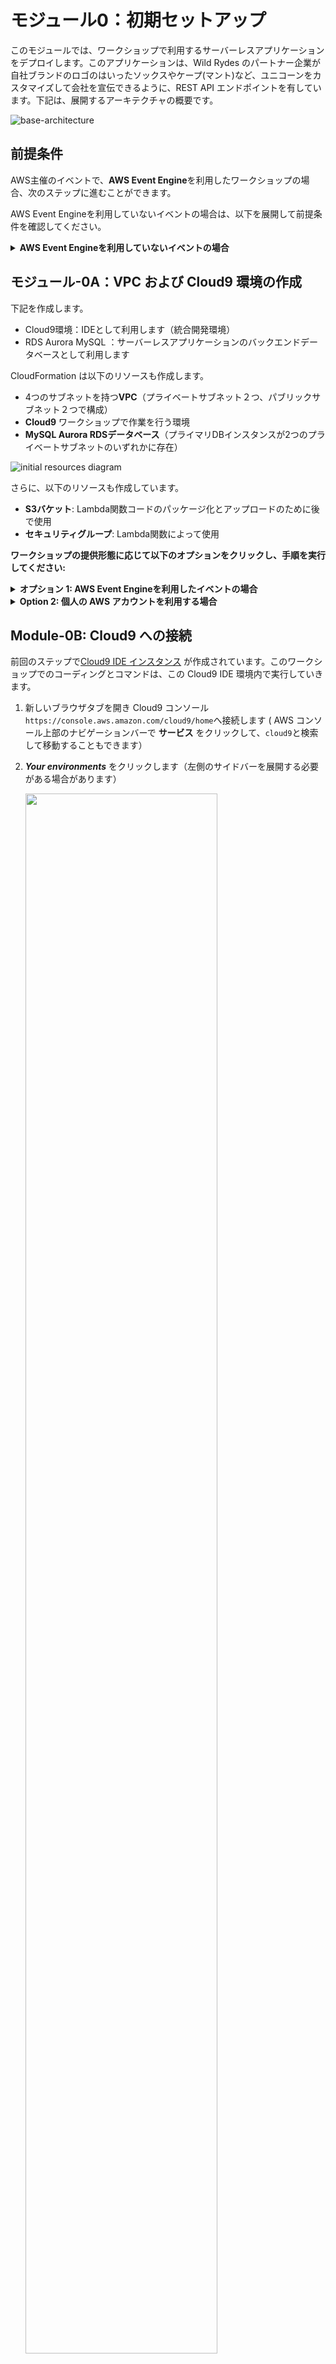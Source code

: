 # モジュール0：初期セットアップ

このモジュールでは、ワークショップで利用するサーバーレスアプリケーションをデプロイします。このアプリケーションは、Wild Rydes のパートナー企業が自社ブランドのロゴのはいったソックスやケープ(マント)など、ユニコーンをカスタマイズして会社を宣伝できるように、REST API エンドポイントを有しています。下記は、展開するアーキテクチャの概要です。 

![base-architecture](images/00-base-architecture.png)


## 前提条件

AWS主催のイベントで、**AWS Event Engine**を利用したワークショップの場合、次のステップに進むことができます。

AWS Event Engineを利用していないイベントの場合は、以下を展開して前提条件を確認してください。 

<details>
<summary><strong> AWS Event Engineを利用していないイベントの場合 </strong></summary><p>


### AWS アカウント
このワークショップでは、Cloud9、Cognito、API Gateway、Lambda、RDS、WAF、Secrets Manager、IAM ポリシー、IAMロールを利用します。このAWSリソースを作成、管理するためAWSアカウントとアクセス権が必要です。

このワークショップの手順は、一度に1人の参加者のみが特定のAWSアカウントを使用していることを前提としています。別の参加者とアカウントを共有しようとすると、特定のリソースで名前の競合が発生する場合があります。個別のリージョンを使用することでこの問題を回避できますが、この作業を行うための手順は記載されていません。 

本番用のAWS環境、アカウントを使用しないでください。代わりに、必要なサービスへの**フルアクセス**できる権限をもった**検証アカウント**を使用することをお勧めします。 


### リージョンの選択
このワークショップは全体を通して１つのリージョンを使用します。このワークショップは、北米の2つのリージョンとヨーロッパの1つのリージョンをサポートしています。以下の起動スタックリンクから1つのリージョンを選択し、以後そのリージョンを使用し続けてください。

</details>

## モジュール-0A：VPC および Cloud9 環境の作成

下記を作成します。

* Cloud9環境：IDEとして利用します（統合開発環境）
* RDS Aurora MySQL ：サーバーレスアプリケーションのバックエンドデータベースとして利用します

CloudFormation は以下のリソースも作成します。 

* 4つのサブネットを持つ**VPC**（プライベートサブネット２つ、パブリックサブネット２つで構成）
* **Cloud9** ワークショップで作業を行う環境
* **MySQL Aurora RDSデータベース**（プライマリDBインスタンスが2つのプライベートサブネットのいずれかに存在）

![initial resources diagram](images/0C-diagram-with-aurora.png)


さらに、以下のリソースも作成しています。

* **S3バケット**: Lambda関数コードのパッケージ化とアップロードのために後で使用
* **セキュリティグループ**: Lambda関数によって使用



**ワークショップの提供形態に応じて以下のオプションをクリックし、手順を実行してください:**

<details>
<summary><strong> オプション 1: AWS Event Engineを利用したイベントの場合 </strong></summary><p>
If you are using AWS Event Engine, an AWS CloudFormation stack should be automatically created for you.

1. [https://dashboard.eventengine.run](https://dashboard.eventengine.run)に移動します。

1. 次の画面で、イベント主催者から受け取ったハッシュコードを入力し、**Proceed** をクリックします。

   ![event-engine-login](images/00-event-engine-login.png)

1. **AWS Console** をクリックします。

   ![](images/00-event-engine-console-login.png)

1. **Open AWS Console** をクリックします。または、**Copy Login Link** をクリックし **Chrome** か **Firefox**でこのリンクを開いてください。
   
    ![](images/00-event-engine-console-login-2.png)
    
1. CloudFormation のコンソールへ移動します。**サービス** をクリックし `CloudFormation` を入力しクリックしてください。

1. ２つのスタックが作成されていることを確認します。
   * **メインスタック**：`mod-3269ecbd5edf43ac` のような名前です。主なリソースが含まれます。
   * ネストスタック：`aws-cloud9-Secure-Serverless-Cloud9-<alphanumeric-letters>`のような名前です。作業用の Cloud9 環境が含まれます。
   
1. **メインスタック** (`mod-`から始まるスタック)を選択し、**Outputs** タブをクリックします。このページをワークショップ中開いておいて、参照できるようにしておいてください。

    ![](images/00-ee-cloudformation.png)
    

</details>

<details>
<summary><strong> Option 2: 個人の AWS アカウントを利用する場合</strong></summary><p>
個人の AWS アカウントを利用する場合、CloudFormation テンプレートを利用しセットアップを行います。

1. いずれかのリージョンを選択して、下記の **Launch Stack** ボタンをクリックしてください。Aurora や Cloud9 などのサービスを作成します。

	&#128161; **リンクをクリックするときは、⌘（mac）またはCtrl（Windows）を押したままにして、新しいタブで開くようにします** &#128161;

	リージョン| リージョンコード | リンク 
	------|------|-------
	EU (アイルランド) | <span style="font-family:'Courier';">eu-west-1</span> | [![Launch setup resource in eu-west-1](images/cfn-launch-stack.png)](https://console.aws.amazon.com/cloudformation/home?region=eu-west-1#/stacks/new?stackName=Secure-Serverless&templateURL=https://s3.amazonaws.com/wildrydes-us-east-1/Security/init-template.yml)
	US West (オレゴン) | <span style="font-family:'Courier';">us-west-2</span> | [![Launch setup resource in us-west-2](images/cfn-launch-stack.png)](https://console.aws.amazon.com/cloudformation/home?region=us-west-2#/stacks/new?stackName=Secure-Serverless&templateURL=https://s3.amazonaws.com/wildrydes-us-east-1/Security/init-template.yml)
	US East (バージニア北部) | <span style="font-family:'Courier';">us-east-1</span> | [![Launch setup resource in us-east-1](images/cfn-launch-stack.png)](https://console.aws.amazon.com/cloudformation/home?region=us-east-1#/stacks/new?stackName=Secure-Serverless&templateURL=https://s3.amazonaws.com/wildrydes-us-east-1/Security/init-template.yml)

1. **次へ**をクリックします 

1. **ステップ2：スタックの詳細を指定** ページで下記を入力してクリックします。
	
	* スタックの名前  ***`Secure-Serverless`***
	* データベースのパスワード  ***`Corp123!`***
	
	> 注：別のパスワードも指定できます。ただし、パスワードは８文字以上である必要があります。また、後のmodule-0Dで `src/app/dbUtils.js`ファイルに記載されたパスワードを変更する必要があります。 
	
1.  **ステップ3：スタックオプションの 設定** ページで、そのまま **次へ** をクリックします。

1. 構成を確認し、**スタックの作成** をクリックします。 

1. CloudFormation スタックの作成が完了するのを待っている間に、ラップトップに **PostMan** がインストールされているか確認してください。そうでない場合は、[https](https://www.getpostman.com/):[//www.getpostman.com](https://www.getpostman.com/)からダウンロードしてインストールします。後で使用します。 

1. スタックの作成には数分かかります。画面左上の[ **スタック** ]を選択して、スタック一覧ページに移動し、スタックが *CREATE_COMPLETE* のステータスが表示されるまで待ちます。更新アイコンを定期的にクリックして、進捗状況を確認してください。 

	> 注：CloudFormation はネストされたスタックをデプロイして、Cloud9 リソースを起動します。「aws-cloud9-Secure-Serverless-」というプレフィックスが付いたテンプレートは無視しても問題ありません。 

1. CloudFormation の作成が完了したら、**Secure-Serverless** スタックの **出力** タブに移動し、**AuroraEndpoint** をテキストエディターにコピーします。次のステップで Aurora データベースに接続するために利用します。（このページをワークショップ中開いておいて、参照できるようにしておいてください）

	![cloudformation output](images/0a-cloudformation-output-with-aurora-endpoint.png)

</details>


## Module-0B: Cloud9 への接続

前回のステップで[Cloud9 IDE インスタンス](https://aws.amazon.com/cloud9/) が作成されています。このワークショップでのコーディングとコマンドは、この Cloud9 IDE 環境内で実行していきます。

1. 新しいブラウザタブを開き Cloud9 コンソール `https://console.aws.amazon.com/cloud9/home`へ接続します ( AWS コンソール上部のナビゲーションバーで **サービス** をクリックして、`cloud9`と検索して移動することもできます） 

1. ***Your environments*** をクリックします（左側のサイドバーを展開する必要がある場合があります） 

	<img src="images/0B-cloud9-environments.png" width="80%" />

1. *Secure-Serverless-Cloud9* 環境の ***Open IDE***  をクリックします

	![Cloud9 Open IDE](images/0C-open-ide.png)
	
	Cloud9 を開けない場合は、以下を使用していることを確認してください。 
	* Cloud9 環境が表示されない場合：展開したリージョンを表示しているか
	* **Chrome** または **Firefox** のブラウザ
	* サードパーティの Cookie が有効になっていることを確認　[**シューティングガイド**](https://docs.aws.amazon.com/cloud9/latest/user-guide/troubleshooting.html#troubleshooting-env-loading)
	
1. 次のように、統合開発環境（IDE）環境が表示されます。AWS Cloud9 は、ブラウザのみでコードを記述、実行、デバッグできるクラウドベースの IDE です。また、ターミナルウィンドウでシェルコマンドも実行できます。 

	![](images/0B-cloud9-start.png)

	 

1. このワークショップのコンテンツを取得します。Cloud9 ターミナルウィンドウ（画面下部）で、次のコマンドを実行して、このリポジトリのクローンを作成します。

	`git clone https://github.com/aws-samples/aws-serverless-security-workshop.git`

    ※ターミナルウィンドウの画面を広くすると、より効率的に作業ができます。
   
   ![](images/0B-clone-repo.png)

	:bulb:**Tip:**  このワークショップを通して、 AWS Cloud9 IDE を開いたままにしてください。多くの作業で使用します。

1.  Cloud9 で新しいファイルを作成します。

    ![](images/0B-create-scratch.png)

1.  別に開いてある CloudFormation コンソールの画面から、**出力**の下に表示されたリソースID をコピーアンドペーストします。  `scratch.txt` として保存してください。

    ![](images/0B-copy-past-scratch.png)
    

## Module-0C: データベースの準備

いくつかのテーブルを作成し、Aurora データベースに初期値を追加していきます。Aurora データベースはModule-0A でプライベートサブネットで起動されているため、データベースはインターネットから直接接続できないようになっています。

Cloud9 インスタンスとAuroraデータベースは同じ VPC にあるため、Cloud9 インスタンスからデータベースを管理できます（データベースのセキュリティグループは、接続を許可するように構成されています）。 

データベースの準備：

1. Cloud9 のターミナルウィンドウで、リポジトリのフォルダーに移動します 。

 	```
 	cd aws-serverless-security-workshop/
 	```

    ![](images/0C-cloud9-cd.png)

1. 次のコマンドを使用してクラスターに接続します。**エンドポイントの情報をコピーしたものに置き換えます**。

	`mysql -h <YOUR-AURORA-SERVERLESS-ENDPOINT> -u admin -p`

	パスワードを求められるので *`Corp123!`* （もしくは個別に指定したもの）を入力します

1. mysql コマンドプロンプトで (`mysql> `)、次のコマンドを入力します。 

	`source src/init/db/queries.sql`
	
	次のような出力が表示されるはずです。 
	
	``` bash
	mysql> source src/init/db/queries.sql
	Query OK, 1 row affected (0.01 sec)
	
	Database changed
	Query OK, 0 rows affected (0.02 sec)
	
	Query OK, 0 rows affected (0.02 sec)
	
	Query OK, 0 rows affected (0.02 sec)
	
	Query OK, 0 rows affected (0.02 sec)
	
	Query OK, 0 rows affected (0.02 sec)
	
	Query OK, 0 rows affected (0.03 sec)
	
	Query OK, 1 row affected, 1 warning (0.00 sec)
	
	Query OK, 2 rows affected (0.01 sec)
	Records: 2  Duplicates: 0  Warnings: 0
	
	Query OK, 8 rows affected (0.01 sec)
	Records: 8  Duplicates: 0  Warnings: 0
	
	Query OK, 7 rows affected (0.00 sec)
	Records: 7  Duplicates: 0  Warnings: 0
	
	Query OK, 4 rows affected (0.00 sec)
	Records: 4  Duplicates: 0  Warnings: 0
		
	mysql> 
	```

1. 次の SQL クエリを実行して、テーブルの内容を調べます。
	
	```sql 
	SHOW tables;
	```

	 テーブルの内容が表示されます 。

	```sql 
	mysql> SHOW tables;
	+---------------------------------+
	| Tables_in_unicorn_customization |
	+---------------------------------+
	| Capes                           |
	| Companies                       |
	| Custom_Unicorns                 |
	| Glasses                         |
	| Horns                           |
	| Socks                           |
	+---------------------------------+
	6 rows in set (0.00 sec)
	```

	  次の SQL クエリを実行して、Capes テーブルの内容を調べます。
	
	```sql 
	SELECT * FROM Capes;
	```

	  テーブルの内容が表示されます 。
	
	```sql
	mysql> SELECT * FROM Capes;
	+----+--------------------+-------+
	| ID | NAME               | PRICE |
	+----+--------------------+-------+
	|  1 | White              |  0.00 |
	|  2 | Rainbow            |  2.00 |
	|  3 | Branded on White   |  3.00 |
	|  4 | Branded on Rainbow |  4.00 |
	+----+--------------------+-------+
	4 rows in set (0.00 sec)
	```

1. 内容の確認が終わったら、 `exit` コマンドを使用して mysql 接続を切断します。

## Module-0D: サーバーレスアプリケーションのコード確認

Lambda 関数のコードは `aws-serverless-security-workshop/src/app`にあります。このフォルダーに移動し、まず次のコマンドでノードの依存関係をインストールしてきます。 
	
```sh
$ cd ~/environment/aws-serverless-security-workshop/src/app
$ npm install
```

> 注: もし下記の警告が表示されても無視してください。この部分は [**module 7**](../07-dependency-vulnerability/README.md) で扱います :)
> 
> <img src="images/0D-vulnerability.png" width="65%"/>

この`src/app` フォルダーにはいくつかのファイルがあります。
- **unicornParts.js**: ユニコーンカスタマイズオプションを一覧表示する Lambda 関数のメインファイル
- **customizeUnicorn.js**: ユニコーンカスタマイズ構成の作成/記述/削除を処理する Lambda 関数のメインファイル
- **dbUtils.js**: このファイルには、アプリケーションのすべてのデータベース/クエリロジックが含まれています。また、すべての接続情報が平文で書かれています（！） 


Cloud9 のサイドバーでこれらのファイルを探して、コードを確認してください。

![](images/0D-review-code.png)



さらに、フォルダーには下記のファイルもあります。今はこれらを厳密に確認する必要はありません。 

- **httpUtils.js**:  アプリケーションからの http 応答ロジックが含まれています 
- **managePartners.js**: 新しいパートナー企業を登録するためのロジックを処理する Lambda 関数のメインファイル。これについてはモジュール1で詳しく説明します 。
- **package.json**: Nodejs プロジェクトマニフェストのファイル（コードの依存関係のリストを含む）

コードに加えて、Lambda 関数と REST API の構成は`template.yaml` に **AWS SAM**（Serverless Application Model）テンプレートとして記述されています。 

[AWS SAM](https://github.com/awslabs/serverless-application-model) を利用すると、簡潔な構文でサーバーレスアプリケーションを定義できます。`template.yaml`では３つの Lambda 関数が定義されており、Swagger テンプレートで定義された REST API にマッピングされていることがわかります。

<table>
  <tr>
    <th>Lambda 関数</th>
    <th>Main handler code</th>
    <th>API リソース</th>
    <th>HTTP メソッド</th>
    <th>説明</th>
  </tr>
  <tr>
    <td rowspan="4">UnicornPartsFunction</td>
    <td rowspan="4">unicornParts.js</td>
    <td>/horns</td>
    <td>GET</td>
    <td>horn(角)のカスタマイズオプションの一覧</td>
  </tr>
  <tr>
    <td>/glasses</td>
    <td>GET</td>
    <td>glasses(メガネ)のカスタマイズオプションの一覧</td>
  </tr>
  <tr>
    <td>/socks</td>
    <td>GET</td>
    <td>socks(ソックス)のカスタマイズオプションの一覧</td>
  </tr>
  <tr>
    <td>/capes</td>
    <td>GET</td>
    <td>capes(マント)のカスタマイズオプションと一覧</td>
  </tr>
  <tr>
    <td rowspan="4">CustomizeUnicornFunction</td>
    <td rowspan="4">customizeUnicorn.js</td>
    <td>/customizations</td>
    <td>POST</td>
    <td>ユニコーンのカスタマイズの作成</td>
  </tr>
  <tr>
    <td>/customizations</td>
    <td>GET</td>
    <td>ユニコーンのカスタマイズの一覧</td>
  </tr>
  <tr>
    <td>/customizations/{id}</td>
    <td>GET</td>
    <td>ユニコーンのカスタマイズの詳細</td>
  </tr>
  <tr>
    <td>/customizations/{id}</td>
    <td>DELETE</td>
    <td>ユニコーンのカスタマイズの削除</td>
  </tr>
  <tr>
    <td>ManagePartnerFunction</td>
    <td>managePartners.js</td>
    <td>/partners</td>
    <td>POST</td>
    <td>パートナー企業の新規登録</td>
  </tr
</table>

## Module-0E: SAM Local によるアプリケーションのローカル実行

1. コードを確認した後、 **src/app/dbUtils.js** の *host* 情報を Aurora エンドポイントに置き換えて保存します（Macの場合は⌘+ s、Windowsの場合はCtrl + s、またはファイル->保存） 
   
   <img src="images/0D-db-endpoint-in-code.png" width="70%" />

   :bulb: ファイル変更後に保存を行っていない場合、ファイル名の右側に灰色のマークが表示されます。
   
   <img src="images/0E-unsaved.png" width="50%" />
   
   SAM Local を使用してローカルで API をテストしていきます。

1. **右のパネル** にある **AWS Resource** をクリック

	<img src="images/0D-aws-resource-bar.png" width="80%" />

1. *Local Functions (1)*という名前のフォルダーツリーが表示されます。

1. `src` フォルダーの下にある **UnicornPartsFunction** を選択します 

1. 上部パネルのドロップダウンをクリックし、**Run APIGateway Local** を選択します 

	<img src="images/0D-run-apigateway-local.png" width="40%" />

1. 次に、再生アイコンをクリックします。API をローカルでテストするための新しいパネルが表示されます

1. 表示されたパネルの **Path** パラメータに`/socks`と表示されているはずです。（表示のない場合は、ユニコーンの部品（例えば`/socks`、`/glasses`、`/capes`、`/horns`など）を選択してしてください。）そして**Run **をクリックします

	> API を初めてローカルでテストする場合、Docker がイメージを pull してセットアップするために最大1〜2分かかります。

	レスポンスとして `200 OK` を取得できるはずです。
	
	スクリーンショットの例:
	
	![Local Queries](images/0E-sam-local-result.png)
	
	

これは、アプリケーションが Cloud9 環境内（ローカル）で正常に実行できたことを示しています。これで、サーバーレスアプリケーションをデプロイする準備が整いました！

## Module-0F: アプリケーションのデプロイとテスト

1. CloudFormation スタックが作成した S3 バケットの名前を確認します。

	* scratch.txtから、**DeploymentS3Bucket**を探します。
	
	  ![CloudFormation output](images/0F-copy-bucket.png)
	
	* 見つからない場合は、Cloudformation コンソールの**出力**タブから**DeploymentS3Bucket** を探します。 

	  ![CloudFormation output](images/0D-cloudformation-output-w-bucket-highlight.png)

1. ターミナルで、bash 変数を設定します ( REGION 変数と BUCKET 変数を設定)

	```
	REGION=`ec2-metadata -z | awk '{print $2}' | sed 's/[a-z]$//'`
	BUCKET=<DeploymentS3Bucketの値を入力>
	```
	
1. `src` フォルダー内にいることを確認します

	```
	cd ~/environment/aws-serverless-security-workshop/src
	```

1. 以下を実行して Lambda コードをパッケージ化し、S3 にアップロードし、コードをホストする S3 パスを参照するように CloudFormation テンプレートを更新します

	```
	aws cloudformation package --template-file template.yaml --s3-bucket $BUCKET --output-template packaged.yaml
	```

1. 次のコマンドを使用してサーバーレス API をデプロイします。このテンプレートは、CloudFormation スタック (`Secure-Serverless`) からサブネット ID などの出力を参照していることに注意してください

	```
	aws cloudformation deploy --template-file packaged.yaml --stack-name CustomizeUnicorns --region $REGION --capabilities CAPABILITY_IAM --parameter-overrides InitResourceStack=Secure-Serverless
	```

1. スタックが正常にデプロイされるまで待ちます

	```
	Waiting for changeset to be created..
	Waiting for stack create/update to complete
	Successfully created/updated stack - CustomizeUnicorns
	```

1. CloudFormation スタックの出力から、デプロイしたサーバーレス API のベースエンドポイントを確認できます。

	コマンドラインから下記を入力して確認できます。

	```
	aws cloudformation describe-stacks --region $REGION --stack-name CustomizeUnicorns --query "Stacks[0].Outputs[0].OutputValue" --output text
	```

	出力例:
	```
	$ aws cloudformation describe-stacks --region $REGION --stack-name CustomizeUnicorns --query "Stacks[0].Outputs[0].OutputValue" --output text
	https://rs86gmk5bf.execute-api.us-west-2.amazonaws.com/dev/
	```

	 または [CloudFormation コンソール](https://console.aws.amazon.com/cloudformation/home)で、`CustomizeUnicorns` スタックの **出力** タブでも確認できます。

1. ブラウザ（または `curl`) で次の API をテストします。先ほど確認した API ベースエンドポイントに API パス(例： `/socks`) を追加することを忘れないでください 

	<table>
	  <tr>
	    <th>API</th>
	    <th>HTTP メソッド</th> 
	    <th>パス</th> 
	  </tr>
	  <tr>
	    <td> horn(角) のカスタマイズオプションと価格の一覧</td>
	    <td>GET</td> 
	    <td>/horns</td>
	  </tr>
	  <tr>
	    <td> glasses(メガネ) のカスタマイズオプションと価格の一覧  </td>
	    <td>GET </td> 
	    <td>/glasses</td>
	  </tr>
	  <tr>
	    <td> capes(マント) のカスタマイズオプションと価格の一覧 </td>
	    <td>GET</td> 
	    <td>/capes </td>
	  </tr>
	  <tr>
	    <td> socks(ソックス) のカスタマイズオプションと価格の一覧 </td>
	    <td> GET </td> 
	    <td>/socks </td>
	  </tr>
	</table>
	
	出力例:
	
	![test api in browser](images/0E-test-browser.png)

	
## Module-0G: Postman のセットアップと API テスト


最後に、[**Postman**](https://www.getpostman.com/) を使用して API リクエストをテストします。

1. パソコンに Postman をインストールしていない場合は、[https://www.getpostman.com/](https://www.getpostman.com/)からダウンロードしてインストールしてください 

1. 各 API をテストできる Postman コレクションをインポートします。 

	* postman の **Import** ボタンをクリックします。
	* 次に、 **Import from Link** から以下のリンクを指定します。

		`https://raw.githubusercontent.com/aws-samples/aws-serverless-security-workshop/master/src/test-events/Customize_Unicorns.postman_collection.json`
	* 次に、 **Import from Link** から以下のリンクを指定します。
	
		<img src="images/0F-import-postman.png" width="50%" />
	
1. 画面左側に、`Customize_Unicorns` というコレクションが表示されます。

	<img src="images/0F-postman-after-import.png" width="60%" />

1. postman の環境を作成し、`base_url` 変数を設定します。
	1. 画面右上の &#9881; アイコンから (“Manage Environments”) をクリックします

	   <img src="images/0F-postman-manage-env.png" width="90%" />
	
	1. **Add** ボタンをクリックして新しい環境を作成します。
	1. 環境名 `dev` を入力します
	1. `base_url` 変数を追加し、 先程作成した API ベースエンドポイントを値として入力します。

	   &#9888; **値の最後に `/`をつけないように注意してください！**  &#9888;

	   スクリーンショットの例

	   <img src="images/0F-postman-environment.png" width="70%" />
	
	> Postmanの環境と変数の詳細は[managing environments](https://www.getpostman.com/docs/v6/postman/environments_and_globals/manage_environments) で確認できます
	
1. **Add** をクリックして `dev` 環境を作成したのち 、**X** をクリックして Manage Environments を終了します。

1. 画面右上のドロップダウンメニューから`dev` を選択します。

	<img src="images/0F-select-dev-env.png" width="90%" />

1. Postman を使ってAPIをテストする用意ができました。画面左のサイドバーから`Customize_Unicorns` コレクションをクリックし、 `List customization options` フォルダを開きます。 フォルダの中の API を1つ選択し、**Send** ボタンをクリックしてリクエストを送信し、結果を確認します。

	![Postman Get request](images/0F-postman-test-get.png)


## 次のステップ
デプロイしたサーバーレスアプリケーションの保護を開始します。ワークショップの [トップページ](../../README.md) に戻り、次のモジュールを選択してください。

